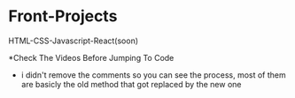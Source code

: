 # Front-Projects
HTML-CSS-Javascript-React(soon)

*Check The Videos Before Jumping To Code
* i didn't remove the comments so you can see the process, most of them are basicly the old method that got replaced by the new one
